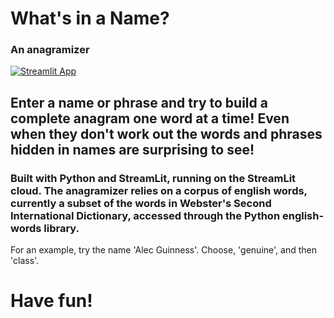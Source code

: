 # What's in a Name?
### An anagramizer

[![Streamlit App](https://static.streamlit.io/badges/streamlit_badge_black_white.svg)](https://mpolinsky-anagramizer-main-i9irpa.streamlitapp.com/.streamlitapp.com)

## Enter a name or phrase and try to build a complete anagram one word at a time!  Even when they don't work out the words and phrases hidden in names are surprising to see!

### Built with Python and StreamLit, running on the StreamLit cloud.  The anagramizer relies on a corpus of english words, currently a subset of the words in Webster's Second International Dictionary, accessed through the Python english-words library.

For an example, try the name 'Alec Guinness'.  Choose, 'genuine', and then 'class'.

# Have fun!
